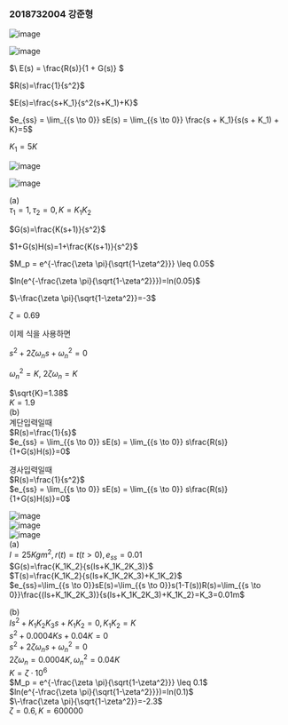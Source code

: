 ### 2018732004 강준형
![image](https://github.com/kangjunhyeong/Control-System4/assets/144297425/9f8a5336-effa-4939-aea4-36270de5a28b)  

![image](https://github.com/kangjunhyeong/Control-System4/assets/144297425/ce4fb29a-e2dd-4522-9dfb-37a8414de6f3)

$\ E(s) = \frac{R(s)}{1 + G(s)} $  

$R(s)=\frac{1}{s^2}$  

$E(s)=\frac{s+K_1}{s^2(s+K_1)+K}$  

$e_{ss} = \lim_{{s \to 0}} sE(s) = \lim_{{s \to 0}} \frac{s + K_1}{s(s + K_1) + K}=5$  

$K_1=5K$  

![image](https://github.com/kangjunhyeong/Control-System4/assets/144297425/d409d11d-c925-4811-a485-e770a90e357d)  

![image](https://github.com/kangjunhyeong/Control-System4/assets/144297425/d7fb5472-fcf8-4c8d-9f57-fd8582400f7c)  

(a)  
$\tau_1=1, \tau_2=0, K=K_1K_2$  

$G(s)=\frac{K(s+1)}{s^2}$  

$1+G(s)H(s)=1+\frac{K(s+1)}{s^2}$  

$M_p = e^{-\frac{\zeta \pi}{\sqrt{1-\zeta^2}}} \leq 0.05$  

$ln(e^{-\frac{\zeta \pi}{\sqrt{1-\zeta^2}}})=ln(0.05)$  

$\-\frac{\zeta \pi}{\sqrt{1-\zeta^2}}=-3$  

$\zeta=0.69$  

이제 식을 사용하면  

$s^2+2\zeta\omega_ns+\omega_n^2=0$  

$\omega_n^2=K, \ 2\zeta\omega_n=K$  

$\sqrt{K}=1.38$  
$K=1.9$  
(b)  
계단입력일때  
$R(s)=\frac{1}{s}$  
$e_{ss} = \lim_{{s \to 0}} sE(s) = \lim_{{s \to 0}} s\frac{R(s)}{1+G(s)H(s)}=0$  

경사입력일때  
$R(s)=\frac{1}{s^2}$  
$e_{ss} = \lim_{{s \to 0}} sE(s) = \lim_{{s \to 0}} s\frac{R(s)}{1+G(s)H(s)}=0$  

![image](https://github.com/kangjunhyeong/Control-System4/assets/144297425/14cf9375-dd7f-4254-b4b1-419f343f71ae)  
![image](https://github.com/kangjunhyeong/Control-System4/assets/144297425/7951b8f7-9756-4842-94ec-0cc0de7215e3)  
![image](https://github.com/kangjunhyeong/Control-System4/assets/144297425/2ea13542-8dac-404f-b6ad-01e4f905cd75)  
(a)  
$I=25Kgm^2, r(t)=t (t>0), e_{ss}=0.01$  
$G(s)=\frac{K_1K_2}{s(Is+K_1K_2K_3)}$  
$T(s)=\frac{K_1K_2}{s(Is+K_1K_2K_3)+K_1K_2}$  
$e_{ss}=\lim_{{s \to 0}}sE(s)=\lim_{{s \to 0}}s(1-T(s))R(s)=\lim_{{s \to 0}}\frac{(Is+K_1K_2K_3)}{s(Is+K_1K_2K_3)+K_1K_2}=K_3=0.01m$  

(b)  
$Is^2+K_1K_2K_3s+K_1K_2=0, K_1K_2=K$  
$s^2+0.0004Ks+0.04K=0$  
$s^2+2\zeta\omega_ns+\omega_n^2=0$  
$2\zeta\omega_n=0.0004K, \omega_n^2=0.04K$  
$K=\zeta \cdot 10^6$  
$M_p = e^{-\frac{\zeta \pi}{\sqrt{1-\zeta^2}}} \leq 0.1$  
$ln(e^{-\frac{\zeta \pi}{\sqrt{1-\zeta^2}}})=ln(0.1)$  
$\-\frac{\zeta \pi}{\sqrt{1-\zeta^2}}=-2.3$  
$\zeta=0.6, K=600000$
